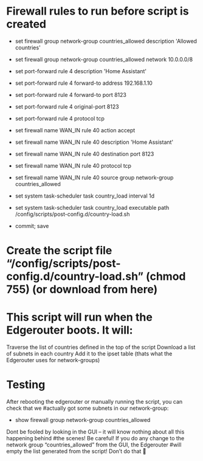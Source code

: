 # Firewall rules to run before script is created

+ set firewall group network-group countries_allowed description 'Allowed countries'
+ set firewall group network-group countries_allowed network 10.0.0.0/8

+ set port-forward rule 4 description 'Home Assistant'
+ set port-forward rule 4 forward-to address 192.168.1.10
+ set port-forward rule 4 forward-to port 8123
+ set port-forward rule 4 original-port 8123
+ set port-forward rule 4 protocol tcp

+ set firewall name WAN_IN rule 40 action accept
+ set firewall name WAN_IN rule 40 description 'Home Assistant'
+ set firewall name WAN_IN rule 40 destination port 8123
+ set firewall name WAN_IN rule 40 protocol tcp
+ set firewall name WAN_IN rule 40 source group network-group countries_allowed

+ set system task-scheduler task country_load interval 1d
+ set system task-scheduler task country_load executable path /config/scripts/post-config.d/country-load.sh

+ commit; save

# Create the script file “/config/scripts/post-config.d/country-load.sh” (chmod 755) (or download from here)


# This script will run when the Edgerouter boots. It will:
Traverse the list of countries defined in the top of the script
Download a list of subnets in each country
Add it to the ipset table (thats what the Edgerouter uses for network-groups)

# Testing
After rebooting the edgerouter or manually running the script, you can check that we #actually got some subnets in our network-group:

+ show firewall group network-group countries_allowed

Dont be fooled by looking in the GUI – it will know nothing about all this happening behind #the scenes!
Be careful!
If you do any change to the network group “countries_allowed” from the GUI, the Edgerouter #will empty the list generated from the script! Don’t do that 🙂
